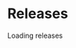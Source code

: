 # Releases

<div id="loading">Loading releases <i class="fa-solid fa-spinner fa-spin-pulse"></i></div>